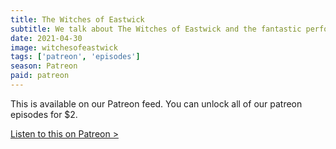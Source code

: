 ```yaml
---
title: The Witches of Eastwick
subtitle: We talk about The Witches of Eastwick and the fantastic performances by Cher, Sarandon, Pfeiffer and Nicholson. Is this movie trying to say something? If so, what and does it succeed? Also, Duff has witch facts.
date: 2021-04-30
image: witchesofeastwick
tags: ['patreon', 'episodes']
season: Patreon
paid: patreon
---
```

<div class="callout patreon">
This is available on our Patreon feed. You can unlock all of our patreon episodes for $2.

<a class="button" href="https://www.patreon.com/posts/50668924">Listen to this on Patreon &gt;</a>
</div>